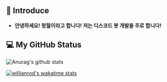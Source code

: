 ## 👋 Introduce
- **안녕하세요! 청월이라고 합니다! 저는 디스코드 봇 개발을 주로 합니다!**

## 💻 My GitHub Status
![Anurag's github stats](https://github-readme-stats.vercel.app/api?username=cheongwoli&show_icons=true)

[![willianrod's wakatime stats](https://github-readme-stats.vercel.app/api/wakatime?username=cheongwoli)](https://github.com/anuraghazra/github-readme-stats)
